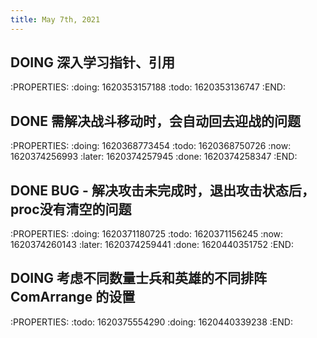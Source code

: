 ```yaml
---
title: May 7th, 2021
---
```


## DOING 深入学习指针、引用
:PROPERTIES:
:doing: 1620353157188
:todo: 1620353136747
:END:
## DONE 需解决战斗移动时，会自动回去迎战的问题
:PROPERTIES:
:doing: 1620368773454
:todo: 1620368750726
:now: 1620374256993
:later: 1620374257945
:done: 1620374258347
:END:
## DONE BUG - 解决攻击未完成时，退出攻击状态后，proc没有清空的问题
:PROPERTIES:
:doing: 1620371180725
:todo: 1620371156245
:now: 1620374260143
:later: 1620374259441
:done: 1620440351752
:END:
## DOING 考虑不同数量士兵和英雄的不同排阵 ComArrange 的设置
:PROPERTIES:
:todo: 1620375554290
:doing: 1620440339238
:END:

